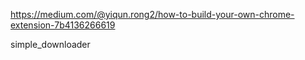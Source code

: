 https://medium.com/@yiqun.rong2/how-to-build-your-own-chrome-extension-7b4136266619

simple_downloader
